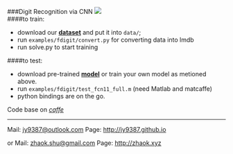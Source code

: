 ###Digit Recognition via CNN
![](http://7xn7wz.com1.z0.glb.clouddn.com/digit.jpg)  
####to train:
* download our [**dataset**](http://o7zt4a6os.bkt.clouddn.com/digit_data.zip) and put it into `data/`;
* run `examples/fdigit/convert.py` for converting data into lmdb
* run solve.py to start training

####to test:
* download pre-trained [**model**](http://7xocv2.dl1.z0.glb.clouddn.com/digit_iter_5000.caffemodel) or train your own model as metioned above.
* run `examples/fdigit/test_fcn11_full.m` (need Matlab and matcaffe)
* python bindings are on the go.

Code base on [*caffe*](http://caffe.berkeleyvision.org/)  

***  

Mail: <jy9387@outlook.com> Page: <http://jy9387.github.io>

or Mail: <zhaok.shu@gmail.com> Page: <http://zhaok.xyz>